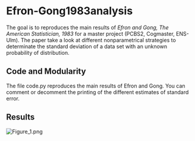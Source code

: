 # Efron-Gong1983analysis
The goal is to reproduces the main results of _Efron and Gong, The American Statistician, 1983_ for a master project (PCBS2, Cogmaster, ENS-Ulm).
The paper take a look at different nonparametrical strategies to determinate the standard deviation of a data set with an unknown probability of distribution.

## Code and Modularity
The file code.py reproduces the main results of Efron and Gong. You can comment or decomment the printing of the different estimates of standard error. 

## Results
![Figure_1.png](Dac-T/Efrong-Gong1983analysis/Figure_1.png?raw=true "Figure 1")
